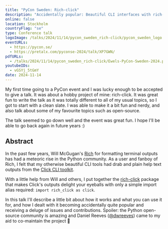 ```yaml
---
title: "PyCon Sweden: Rich-click"
description: "Accidentally popular: Beautiful CLI interfaces with rich-click"
online: false
location: Stockholm
countryFlag: "se"
type: Conference talk
logoImage: /talks/2024/11/14/pycon_sweden_rich-click/pycon_sweden_logo.png
eventURLs:
  - https://pycon.se/
  - https://pretalx.com/pyconse-2024/talk/XP7GWN/
pdfURLs:
  - /talks/2024/11/14/pycon_sweden_rich-click/Ewels-PyCon-Sweden-2024.pdf
youtubeIDs:
  - vGSYj_5tGmY
date: 2024-11-14
---
```


My first time going to a PyCon event and I was lucky enough to be accepted to give a talk. It was about a hobby project of mine: rich-click.
It was great fun to write the talk as it was totally different to all of my usual topics, so I got to start with a clean slate.
I was able to make it a bit fun and nerdy, and also talk about some of my favourite topics such as open-source.

The talk seemed to go down well and the event was great fun. I hope I'll be able to go back again in future years :)

## Abstract

In the past few years, Will McGugan's [Rich](https://github.com/Textualize/rich) for formatting terminal outputs has had a meteoric rise in the Python community. As a user and fanboy of Rich, I felt that my otherwise beautiful CLI tools had drab and plain help text outputs from the [Click CLI toolkit](https://github.com/pallets/click).

With a little help from Will and others, I put together the [rich-click](https://github.com/ewels/rich-click) package that makes Click's outputs delight your eyeballs with only a simple import alias required: `import rich_click as click`.

In this talk I'll describe a little bit about how it works and what you can use it for, and how I dealt with it becoming accidentally quite popular and receiving a deluge of issues and contributions. Spoiler: the Python open-source community is amazing and Daniel Reeves ([@dwreeves](https://github.com/dwreeves)) came to my aid to co-maintain the project 🎉
